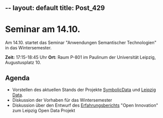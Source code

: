 --
layout: default
title: Post_429
---


# Seminar am 14.10.

Am 14.10. startet das Seminar "Anwendungen Semantischer Technologien" in das Wintersemester.

<strong>Zeit:</strong> 17:15-18:45 Uhr
<strong>Ort:</strong> Raum P-801 im Paulinum der Universität Leipzig, Augustusplatz 10.
<h2>Agenda</h2>
<ul>
	<li>Vorstellen des aktuellen Stands der Projekte <a href="http://symbolicdata.org">SymbolicData</a> und <a href="http://leipzig-data.de">Leipzig Data</a>.</li>
	<li>Diskussion der Vorhaben für das Wintersemester</li>
	<li>Diskussion über den Entwurf des <a href="http://leipzig-data.de/Upload/Erfahrungsbericht.pdf">Erfahrungsberichts</a> "Open Innovation" zum Leipzig Open Data Projekt</li>
</ul>

